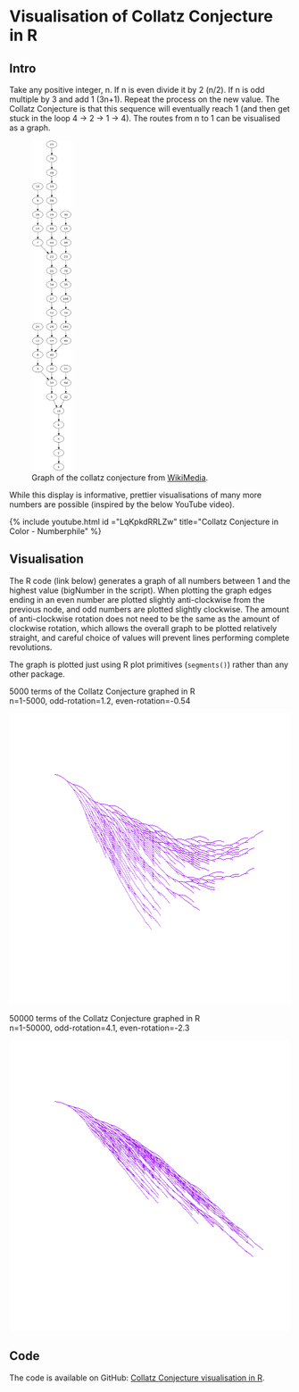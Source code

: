 # Visualisation of Collatz Conjecture in R

## Intro

Take any positive integer, n. If n is even divide it by 2 (n/2). If n is odd multiple by 3 and add 1 (3n+1). Repeat the process on the new value. The Collatz Conjecture is that this sequence will eventually reach 1 (and then get stuck in the loop 4 -> 2 -> 1 -> 4). The routes from n to 1 can be visualised as a graph.

<figure>
<img src="/imgs/collatz-graph.png" alt="Graph of Collatz COnjecture" height="593" width="72"/>
<figcaption>Graph of the collatz conjecture from <a href="https://en.wikipedia.org/wiki/File:Collatz-graph-all-30-no27.svg">WikiMedia</a>.</figcaption>
</figure>

While this display is informative, prettier visualisations of many more numbers are possible (inspired by the below YouTube video).

{% include youtube.html id ="LqKpkdRRLZw" title="Collatz Conjecture in Color - Numberphile" %}

## Visualisation

The R code (link below) generates a graph of all numbers between 1 and the highest value (bigNumber in the script). When plotting the graph edges ending in an even number are plotted slightly anti-clockwise from the previous node, and odd numbers are plotted slightly clockwise. The amount of anti-clockwise rotation does not need to be the same as the amount of clockwise rotation, which allows the overall graph to be plotted relatively straight, and careful choice of values will prevent lines performing complete revolutions.

The graph is plotted just using R plot primitives (`segments()`) rather than any other package.

5000 terms of the Collatz Conjecture graphed in R  
n=1-5000, odd-rotation=1.2, even-rotation=-0.54

<img src="/imgs/collatz1.png" alt="Graph of Collatz COnjecture in R 1" width="743" height="521" />

50000 terms of the Collatz Conjecture graphed in R  
n=1-50000, odd-rotation=4.1, even-rotation=-2.3

<img src="/imgs/collatz2.png" alt="Graph of Collatz COnjecture in R 2" width="743" height="521" />

## Code

The code is available on GitHub: [Collatz Conjecture visualisation in R](https://github.com/edwbaker/collatz).
